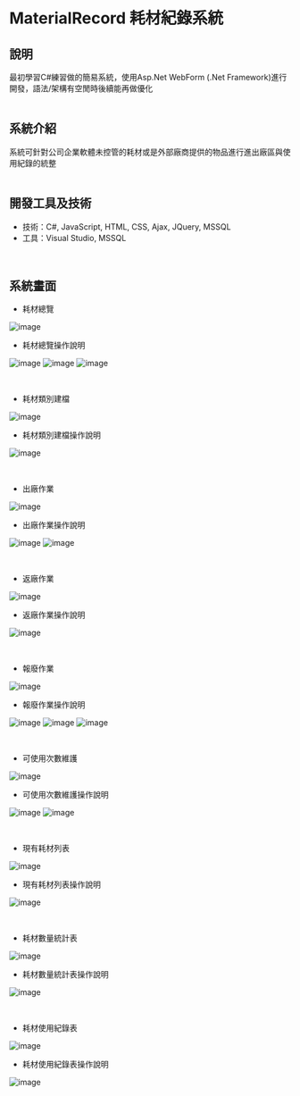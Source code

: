 # MaterialRecord 耗材紀錄系統

## 說明
最初學習C#練習做的簡易系統，使用Asp.Net WebForm (.Net Framework)進行開發，語法/架構有空閒時後續能再做優化  
&nbsp;

## 系統介紹
系統可針對公司企業軟體未控管的耗材或是外部廠商提供的物品進行進出廠區與使用紀錄的統整  
&nbsp;

## 開發工具及技術
- 技術：C#, JavaScript, HTML, CSS, Ajax, JQuery, MSSQL
- 工具：Visual Studio, MSSQL
  
&nbsp;

## 系統畫面
- 耗材總覽

![image](https://github.com/chp851125/MaterialRecord/blob/main/image/Summary.jpg)

- 耗材總覽操作說明

![image](https://github.com/chp851125/MaterialRecord/blob/main/image/Summary_directions1.png)
![image](https://github.com/chp851125/MaterialRecord/blob/main/image/Summary_directions2.png)
![image](https://github.com/chp851125/MaterialRecord/blob/main/image/Summary_directions3.png)

&nbsp;
&nbsp;
- 耗材類別建檔

![image](https://github.com/chp851125/MaterialRecord/blob/main/image/EstablishType.jpg)

- 耗材類別建檔操作說明

![image](https://github.com/chp851125/MaterialRecord/blob/main/image/EstablishType_directions.png)

&nbsp;
&nbsp;
- 出廠作業

![image](https://github.com/chp851125/MaterialRecord/blob/main/image/OutFactory.jpg)

- 出廠作業操作說明

![image](https://github.com/chp851125/MaterialRecord/blob/main/image/OutFactory_directions1.png)
![image](https://github.com/chp851125/MaterialRecord/blob/main/image/OutFactory_directions2.png)

&nbsp;
&nbsp;
- 返廠作業

![image](https://github.com/chp851125/MaterialRecord/blob/main/image/InFactory.jpg)

- 返廠作業操作說明

![image](https://github.com/chp851125/MaterialRecord/blob/main/image/InFactory_directions.png)

&nbsp;
&nbsp;
- 報廢作業

![image](https://github.com/chp851125/MaterialRecord/blob/main/image/Scrap.jpg)

- 報廢作業操作說明

![image](https://github.com/chp851125/MaterialRecord/blob/main/image/Scrap_directions1.png)
![image](https://github.com/chp851125/MaterialRecord/blob/main/image/Scrap_directions2.png)
![image](https://github.com/chp851125/MaterialRecord/blob/main/image/Scrap_directions3.png)

&nbsp;
&nbsp;
- 可使用次數維護

![image](https://github.com/chp851125/MaterialRecord/blob/main/image/UseCount.jpg)

- 可使用次數維護操作說明

![image](https://github.com/chp851125/MaterialRecord/blob/main/image/UseCount_directions1.png)
![image](https://github.com/chp851125/MaterialRecord/blob/main/image/UseCount_directions2.png)

&nbsp;
&nbsp;
- 現有耗材列表

![image](https://github.com/chp851125/MaterialRecord/blob/main/image/SummaryList.jpg)

- 現有耗材列表操作說明

![image](https://github.com/chp851125/MaterialRecord/blob/main/image/SummaryList_directions.png)

&nbsp;
&nbsp;
- 耗材數量統計表

![image](https://github.com/chp851125/MaterialRecord/blob/main/image/StatisticsCount.jpg)

- 耗材數量統計表操作說明

![image](https://github.com/chp851125/MaterialRecord/blob/main/image/StatisticsCount_directions.png)


&nbsp;
&nbsp;
- 耗材使用紀錄表

![image](https://github.com/chp851125/MaterialRecord/blob/main/image/Record.jpg)

- 耗材使用紀錄表操作說明

![image](https://github.com/chp851125/MaterialRecord/blob/main/image/Record_directions.png)

